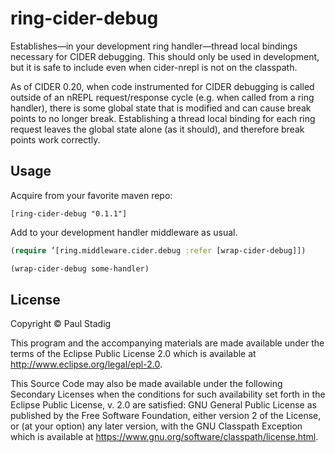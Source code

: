 # ring-cider-debug

Establishes—in your development ring handler—thread local bindings necessary for CIDER debugging.  This should only be used in development, but it is safe to include even when cider-nrepl is not on the classpath.

As of CIDER 0.20, when code instrumented for CIDER debugging is called outside of an nREPL request/response cycle (e.g. when called from a ring handler), there is some global state that is modified and can cause break points to no longer break.  Establishing a thread local binding for each ring request leaves the global state alone (as it should), and therefore break points work correctly.

## Usage

Acquire from your favorite maven repo:

`[ring-cider-debug "0.1.1"]`

Add to your development handler middleware as usual.

```clojure
(require ’[ring.middleware.cider.debug :refer [wrap-cider-debug]])

(wrap-cider-debug some-handler)
```

## License

Copyright © Paul Stadig

This program and the accompanying materials are made available under the terms of the Eclipse Public License 2.0 which is available at http://www.eclipse.org/legal/epl-2.0.

This Source Code may also be made available under the following Secondary Licenses when the conditions for such availability set forth in the Eclipse Public License, v. 2.0 are satisfied: GNU General Public License as published by the Free Software Foundation, either version 2 of the License, or (at your option) any later version, with the GNU Classpath Exception which is available at https://www.gnu.org/software/classpath/license.html.
